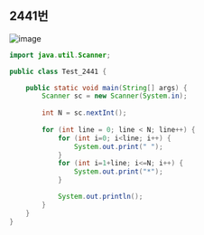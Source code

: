 ## 2441번
![image](https://user-images.githubusercontent.com/70584146/151977495-fe52d245-7f2a-42d7-9395-0f83708b0809.png)

```java
import java.util.Scanner;

public class Test_2441 {

	public static void main(String[] args) {
		Scanner sc = new Scanner(System.in);
		
		int N = sc.nextInt();
		
		for (int line = 0; line < N; line++) {
			for (int i=0; i<line; i++) {
				System.out.print(" ");
			}
			for (int i=1+line; i<=N; i++) {
				System.out.print("*");
			}

			System.out.println();
		}
	}
}
```
